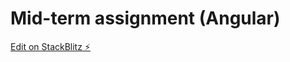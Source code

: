 # Mid-term assignment (Angular) 

[Edit on StackBlitz ⚡️](https://stackblitz.com/edit/angular-5hp2pw-ydfzce)
